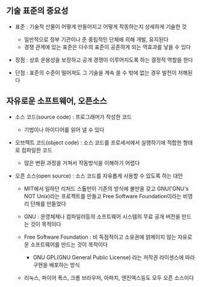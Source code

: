 ## 기술 표준의 중요성
- 표준 : 기술적 산물이 어떻게 만들어지고 어떻게 작동하는지 상세하게 기술한 것
  - 일반적으로 정부 기관이나 준 중립적인 단체에 의해 개발, 유지된다
  - 경쟁 관계에 있는 표준은 다수의 표준이 공존하게 되는 역효과를 낳을 수 있다

- 장점 : 상호 운용성을 보장하고 공개 경쟁이 이루어지도록 하는 결정적 역할을 한다
- 단점 : 표준의 수준이 떨어져도 그 기술을 계속 쓸 수 밖에 없는 경우 발전이 저해된다


## 자유로운 소프트웨어, 오픈소스
- 소스 코드(source code) : 프로그래머가 작성한 코드
  - 기법이나 아이디어를 읽어 낼 수 있다
 
- 오브젝트 코드(object code) : 소스 코드를 프로세서에서 실행하기에 적합한 형태로 컴파일한 코드
  - 많은 변환 과정을 거쳐서 작동방식을 이해하기 어렵다

- 오픈 소스(open source) : 소스 코드를 자유롭게 사용할 수 있도록 하는 대안
  - MIT에서 일하던 리처드 스톨만이 기존의 방식에 불만을 갖고 GNU('GNU's NOT Unix)라는 프로젝트를 만들고 Free Software Foundation이라는 비영리 단체를 만들었다
  - GNU : 운영체제나 컴파일러등의 소프트웨어 시스템의 무료 공개 버전을 만드는 것이 목적이다
  - Free Software Foundation : 비 독점적이고 소유권에 얽메이지 않는 자유로운 소프트웨어를 만드는 것이 목적이다
    - GNU GPL(GNU General Public License) 라는 저작권 라이센스에 따라 구현을 배포하는 방식
  
  - 리눅스, 파이어 폭스, 크롬 브라우저, 아파치, 엔진엑스등도 모두 오픈 소스이다
